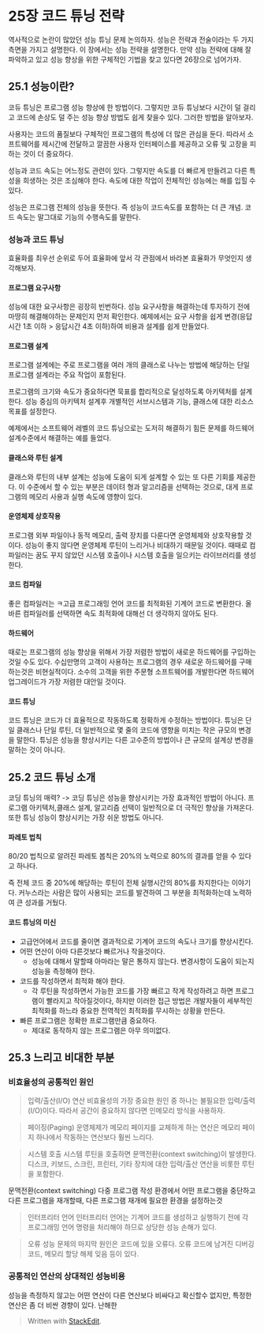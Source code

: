 # 25장 코드 튜닝 전략

역사적으로 논란이 많았던 성능 튜닝 문제 논의하자.
성능은 전략과 전술이라는 두 가지 측면을 가지고 설명한다. 이 장에서는 성능 전략을 설명한다. 만약 성능 전략에 대해 잘 파악하고 있고 성능 향상을 위한 구체적인 기법을 찾고 있다면 26장으로 넘어가자.

## 25.1 성능이란?

코듀 튜닝은 프로그램 성능 향상에 한 방법이다. 그렇지만 코듀 튜닝보다 시간이 덜 걸리고 코드에 손상도 덜 주는 성능 향상 방법도 쉽게 찾을수 있다. 그러한 방법을 알아보자. 

사용자는 코드의 품질보다 구체적인 프로그램의 특성에 더 많은 관심을 둔다. 따라서 소프트웨어를 제시간에 전달하고 깔끔한 사용자 인터페이스를 제공하고 오류 및 고장을 피하는 것이 더 중요하다. 

성능과 코드 속도는 어느정도 관련이 있다. 그렇지만 속도를 더 빠르게 만들려고 다른 특성을 희생하는 것은 조심해야 한다. 속도에 대한 작업이 전체적인 성능에는 해를 입힐 수 있다. 

성능은 프로그램 전체의 성능을 뜻한다. 즉 성능이 코드속도를 포함하는 더 큰 개념. 코드 속도는 말그대로 기능의 수행속도를 말한다. 

### 성능과 코드 튜닝

효율화를 최우선 순위로 두어 효율화에 앞서 각 관점에서 바라본 효율화가 무엇인지 생각해보자. 

#### 프로그램 요구사항
성능에 대한 요구사항은 굉장히 빈번하다. 성능 요구사항을 해결하는데 투자하기 전에 마땅히 해결해야하는 문제인지 먼저 확인한다. 
예제에서는 요구 사항을 쉽게 변경(응답시간 1초 이하 > 응답시간 4초 이하)하여 비용과 설계를 쉽게 만들었다.

#### 프로그램 설계

프로그램 설계에는 주로 프로그램을 여러 개의 클래스로 나누는 방법에 해당하는 단일 프로그램 설계라는 주요 작업이 포함된다. 

프로그램의 크기와 속도가 중요하다면 묵표를 합리적으로 달성하도록 아키텍처를 설계한다. 성능 중심의 아키텍처 설계후 개별적인 서브시스템과 기능, 클래스에 대한 리소스 목표를 설정한다. 

예제에서는 소프트웨어 레벨의 코드 튜닝으로는 도저히 해결하기 힘든 문제를 하드웨어 설계수준에서 해결하는 예를 들었다. 

#### 클래스와 루틴 설계

클래스와 루틴의 내부 설계는 성능에 도움이 되게 설계할 수 있는 또 다른 기회를 제공한다. 이 수준에서 할 수 있는 부분은 데이텨 형과 알고리즘을 선택하는 것으로, 대게 프로그램의 메모리 사용과 실행 속도에 영향이 있다. 

#### 운영체제 상호작용
프로그램 외부 파일이나 동적 메모리, 출력 장치를 다룬다면 운영체제와 상호작용할 것이다. 성능이 좋지 않다면 운영체제 루틴이 느리거나 비대하기 때문일 것이다. 때때로 컴파일러는 꿈도 꾸지 않았던 시스템 호출이나 시스템 호출을 일으키는 라이브러리를 생성한다.

#### 코드 컴파일
좋은 컴파일러는 ㅋ고급 프로그래밍 언어 코드를 최적화된 기계어 코드로 변환한다. 올바른 컴파일러를 선택하면 속도 최적화에 대해선 더 생각하지 않아도 된다. 

#### 하드웨어
때로는 프로그램의 성능 향상을 위해서 가장 저렴한 방법이 새로운 하드웨어를 구입하는 것일 수도 있다. 수십만명의 고객이 사용하는 프로그램의 경우 새로운 하드웨어를 구매하는것은 비현실적이다. 소수의 고객을 위한 주문형 소프트웨어를 개발한다면 하드웨어 업그레이드가 가장 저렴한 대안일 것이다.

#### 코드 튜닝
코드 튜닝은 코드가 더 효율적으로 작동하도록 정확하게 수정하는 방법이다. 튜닝은 단일 클래스나 단일 루틴, 더 일반적으로 몇 줄의 코드에 영향을 미치는 작은 규모의 변경을 말한다. 튜닝은 성능을 향상시키는 다른 고수준의 방법이나 큰 규모의 설계상 변경을 말하는 것이 아니다. 

## 25.2 코드 튜닝 소개

코딩 튜닝의 매력? 
-> 코딩 튜닝은 성능을 향상시키는 가장 효과적인 방법이 아니다.  프로그램 아키텍처,클래스 설계, 알고리즘 선택이 일반적으로 더 극적인 향상을 가져온다. 또한 튜닝 성능이 향상시키는 가장 쉬운 방법도 아니다. 

#### 파레토 법칙

80/20 법칙으로 알려진 파레토 봅칙은 20%의 노력으로 80%의 결과를 얻을 수 있다고 하나다. 

즉 전체 코드 중 20%에 해당하는 루틴이 전체 실행시간의 80%를 차지한다는 이야기다. 
 커누스라는 사람은 많이 사용되는 코드를 발견하여 그 부분을 최적화하는데 노력하여 큰 성과를 거뒀다. 

#### 코드 튜닝의 미신

* 고급언어에서 코드를 줄이면 결과적으로 기계어 코드의 속도나 크기를 향상시킨다.
* 어떤 연산이 아마 다른것보다 빠르거나 작을것이다. 
	* 성능에 대해서 말할때 아마라는 말은 통하지 않는다. 변경사항이 도움이 되는지 성능을 측정해야 한다. 
* 코드를 작성하면서 최적화 해야 한다.
	* 각 루틴을 작성하면서 가능한 코드를 가장 빠르고 작게 작성하려고 하면 프로그램이 빨라지고 작아질것이다, 하지만 이러한 접근 방법은 개발자들이 세부적인 최적화를 하느라 중요한 전역적인 최적화를 무시하는 상황을 만든다.
* 빠른 프로그램은 정확한 프로그램만큼 중요하다.
	* 제대로 동작하지 않는 프로그램은 아무 의미없다.

## 25.3 느리고 비대한 부분

### 비효율성의 공통적인 원인  

>입력/출산(I/O) 연산 
비효율성의 가장 중요한 원인 중 하나는 불필요한 입력/출력(I/O)이다. 따라서 공간이 중요하지 않다면 인메모리 방식을 사용하자. 

> 페이징(Paging)
> 운영체제가 메모리 페이지를 교체하게 하는 연산은 메모리 페이지 하나에서 작동하는 연산보다 훨씬 느리다.

>시스템 호출
>시스템 루틴을 호출하면 문맥전환(context switching)이 발생한다. 디스크, 키보드, 스크린, 프린터, 기타 장치에 대한 입력/출산 연산을 비롯한 루틴을 포함한다. 

문맥전환(context switching)
다중 프로그램 작성 환경에서 어떤 프로그램을 중단하고 다른 프로그램을 재개할때, 다른 프로그램 재개에 필요한 환경을 설정하는것

> 인터프리터 언어
> 인터프리터 언어는 기계어 코드를 생성하고 실행하기 전에 각 프로그래밍 언어 명령을 처리해야 하므로 상당한 성능 손해가 있다.

> 오류 
> 성능 문제의 마지막 원인은 코드에 있을 오류다. 오류 코드에 남겨진 디버깅 코드, 메모리 할당 해제 잊음 등이 있다.


### 공통적인 연산의 상대적인 성능비용

성능을 측정하지 않고는 어떤 연산이 다른 연산보다 비싸다고 확신할수 없지만, 특정한 연산은 좀 더 비싼 경향이 있다. 난해한 


> Written with [StackEdit](https://stackedit.io/).
<!--stackedit_data:
eyJoaXN0b3J5IjpbLTE1MjIyNDExMTcsLTcyOTg2NTQwOSwtMT
M5MTUxMzMyLC0yMDM3NzMxNDc0LC0yMTMyNjE0Mzk0LC0yMDk5
MTc2OTIsMTIwNzE2NzQ2OCwtMTk2NTcyNjc3OSwtMTcyMDY0Nz
Y4LDEzNTkyNDM1MCwxMTMzMDkzNTcwLDE5MDAwMDc1ODYsLTE1
NzQxMDAzMTEsLTEzNjc1MTIxNjQsMTI0MTQwMTcyLC01NjA4Mj
Y0MiwtMTQ3MDYxNTA4OV19
-->